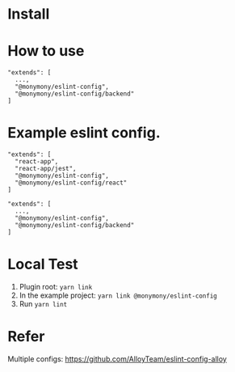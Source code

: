 # Install

# How to use

```
"extends": [
  ...,
  "@monymony/eslint-config",
  "@monymony/eslint-config/backend"
]
```

# Example eslint config. 
```
"extends": [
  "react-app",
  "react-app/jest",
  "@monymony/eslint-config",
  "@monymony/eslint-config/react"
]
```

```
"extends": [
  ...,
  "@monymony/eslint-config",
  "@monymony/eslint-config/backend"
]
```
# Local Test

1. Plugin root: `yarn link`
2. In the example project: `yarn link @monymony/eslint-config`
3. Run `yarn lint`

# Refer

Multiple configs: https://github.com/AlloyTeam/eslint-config-alloy